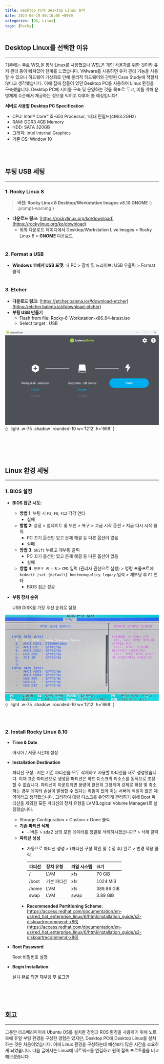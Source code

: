 ```yaml
---
title: Desktop PC에 Desktop Linux 설치
date: 2024-06-19 00:10:00 +0900
categories: [OS, Linux]
tags: [Rocky]
---
```


## **Desktop Linux를 선택한 이유**
---
기존에는 주로 WSL을 통해 Linux를 사용했으나 WSL은 개인 사용자를 위한 것이라 유저 관리 등이 빠져있어 한계를 느꼈습니다. VMware를 사용하면 유저 관리 기능을 사용할 수 있으나 하드웨어 가상화로 인해 물리적 하드웨어와 관련된 Case Study에 적절치 않다고 생각했습니다. 이에 집에 잠들어 있던 Desktop PC를 사용하여 Linux 환경을 구축했습니다. Desktop PC에 서버를 구축 및 운영하는 것을 목표로 두고, 이를 위해 운영체제 수준에서 제공하는 정보를 익히고 다루어 볼 예정입니다! 

**서버로 사용할 Desktop PC Specification**

- CPU: Intel® Core™ i5-650 Processor, 1세대 린필드(4M/3.2GHz)
- RAM: DDR3 4GB Memory
- HDD: SATA 320GB
- 그래픽: Intel internal Graphics
- 기존 OS: Window 10
<br/><br/>
<br/><br/>

## **부팅 USB 세팅**
---

### 1. **Rocky Linux 8**

> **버전: Rocky Linux 8 Desktop/Workstation Images v8.10 GNOME**
{: .prompt-warning }

- **다운로드 링크:** [https://rockylinux.org/ko/download](https://rockylinux.org/ko/download)
    - 위의 다운로드 페이지에서 Desktop/Workstation Live Images > Rocky Linux 8 > **GNOME** 다운로드
<br/><br/>

### 2. **Format a USB**

- **Windows 11에서 USB 포맷**: 내 PC > 장치 및 드라이브: USB 우클릭 > Format 클릭
<br/><br/>

### 3. **Etcher**

- **다운로드 링크:** [https://etcher.balena.io/#download-etcher](https://etcher.balena.io/#download-etcher)
- **부팅 USB 만들기**
    - Flash from file: Rocky-8-Workstation-x86_64-latest.iso
    - Select target  : USB

![Etcher](/assets/img/post_img/2024-06-19-etcher.png){: .light .w-75 .shadow .rounded-10 w='1212' h='668' }

<br/><br/>
<br/><br/>

## **Linux 환경 세팅**
---

### **1. BIOS 설정**

- **BIOS  접근 시도:**
    - **방법 1**: 부팅 시 `F2`, `F8`, `F12` 각각 연타
        - 실패
    - **방법 2**: 설정 > 업데이트 및 보안 > 복구 > 고급 시작 옵션 > 지금 다시 시작 클릭
        - PC 끄기 옵션만 있고 문제 해결 등 다른 옵션이 없음
        - 실패
    - **방법 3**: `Shift` 누르고 재부팅 클릭
        - PC 끄기 옵션만 있고 문제 해결 등 다른 옵션이 없음
        - 실패
    - **방법 4**: `윈도우 키` + `R` > `CMD` 입력 (관리자 권한으로 실행) > 명령 프롬프트에 `bcdedit /set {default} bootmenupolicy legacy` 입력 > 재부팅 후 `F2` 연타
        - BIOS 접근 성공
- **부팅 장치 순위**
    
    USB DISK를 가장 우선 순위로 설정

![Boot](/assets/img/post_img/2024-06-19-boot.jpg){: .light .w-75 .shadow .rounded-10 w='1212' h='668' }

<br/><br/>

### **2. Install Rocky Linux 8.10**

- **Time & Date**
    
    아시아 / 서울 시간대 설정
    
- **Installation Destination**
    
    파티션 구성
    :    저는 기존 파티션을 모두 삭제하고 사용할 파티션을 새로 생성했습니다. 이때 표준 파티션으로 생성된 파티션은 하드 디스크의 리소스를 동적으로 조정할 수 없습니다. 파티션이 마운트되면 용량이 완전히 고정되며 강제로 확장 및 축소하는 경우 데이터 손실이 발생할 수 있다는 위험이 있어 이는 서버에 적절치 않은 제약이라고 생각했습니다. 그리하여 대량 디스크를 유연하게 관리하기 위해 Boot 파티션을 제외한 모든 파티션의 장치 유형을 LVM(Logical Volume Manager)로 설정했습니다.     
    
    - Storage Configuration > Custom > Done 클릭
    - **기존 파티션 삭제**
        - `-` 버튼 > sda2 상의 모든 데이터를 정말로 삭제하시겠습니까? > 삭제 클릭
    - **파티션 생성**
        - 자동으로 파티션 생성 > (파티션 구성 확인 및 수정 후) 완료 > 변경 적용 클릭

            | 파티션 | 장치 유형 | 파일 시스템 | 크기       |
            | :----- | :------- | :--------- | :-------- |
            | /      | LVM      | xfs        | 70 GiB    |
            | /boot  | 기본 파티션 | xfs      | 1024 MiB  |
            | /home  | LVM      | xfs        | 389.86 GiB|
            | swap   | LVM      | swap       | 3.89 GiB  |

        - **Recommended Partitioning Scheme**: [https://access.redhat.com/documentation/en-us/red_hat_enterprise_linux/6/html/installation_guide/s2-diskpartrecommend-x86](https://access.redhat.com/documentation/en-us/red_hat_enterprise_linux/6/html/installation_guide/s2-diskpartrecommend-x86)
- **Root Password**
    
    Root 비밀번호 설정
    
- **Begin Installation**
    
    설치 완료 되면 재부팅 후 로그인
<br/><br/>    
<br/><br/>

## **회고**
---

그동안 라즈베리파이에 Ubuntu OS를 설치한 경험과 ROS 환경을 사용하기 위해 노트북에 듀얼 부팅 환경을 구성한 경험은 있지만, Desktop PC에 Desktop Linux를 설치하는 것은 처음이었습니다. 이에 Linux 환경을 구성하는데 예상보다 많은 시간을 소요하게 되었습니다. 다음 글에서는 Linux에 네트워크를 연결하고 원격 접속 프로토콜을 비교해보겠습니다.
<br/><br/>    
